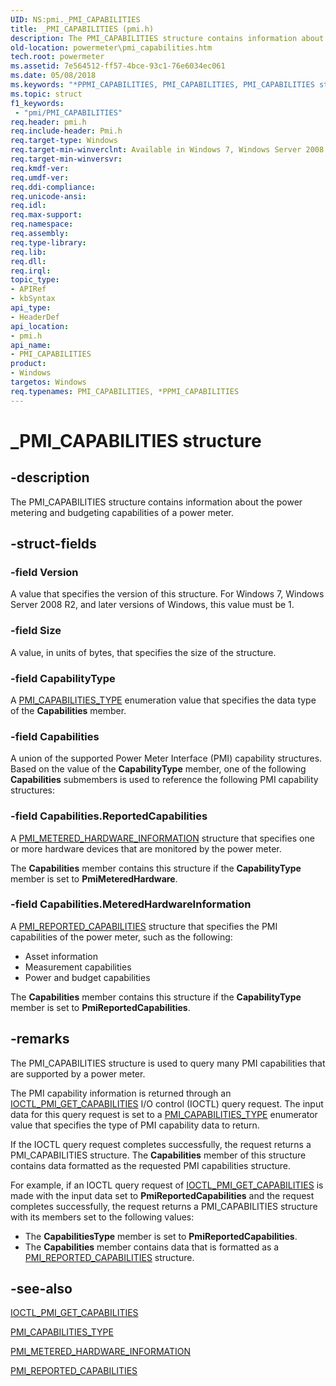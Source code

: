 ```yaml
---
UID: NS:pmi._PMI_CAPABILITIES
title: _PMI_CAPABILITIES (pmi.h)
description: The PMI_CAPABILITIES structure contains information about the power metering and budgeting capabilities of a power meter.
old-location: powermeter\pmi_capabilities.htm
tech.root: powermeter
ms.assetid: 7e564512-ff57-4bce-93c1-76e6034ec061
ms.date: 05/08/2018
ms.keywords: "*PPMI_CAPABILITIES, PMI_CAPABILITIES, PMI_CAPABILITIES structure [Power Metering and Budgeting Devices], PPMI_CAPABILITIES, PPMI_CAPABILITIES structure pointer [Power Metering and Budgeting Devices], PowerMeterRef_14d27676-6523-4aca-8ce7-c6c3e8794171.xml, _PMI_CAPABILITIES, pmi/PMI_CAPABILITIES, pmi/PPMI_CAPABILITIES, powermeter.pmi_capabilities"
ms.topic: struct
f1_keywords:
 - "pmi/PMI_CAPABILITIES"
req.header: pmi.h
req.include-header: Pmi.h
req.target-type: Windows
req.target-min-winverclnt: Available in Windows 7, Windows Server 2008 R2, and later versions of the Windows operating systems.
req.target-min-winversvr: 
req.kmdf-ver: 
req.umdf-ver: 
req.ddi-compliance: 
req.unicode-ansi: 
req.idl: 
req.max-support: 
req.namespace: 
req.assembly: 
req.type-library: 
req.lib: 
req.dll: 
req.irql: 
topic_type:
- APIRef
- kbSyntax
api_type:
- HeaderDef
api_location:
- pmi.h
api_name:
- PMI_CAPABILITIES
product:
- Windows
targetos: Windows
req.typenames: PMI_CAPABILITIES, *PPMI_CAPABILITIES
---
```


# _PMI_CAPABILITIES structure


## -description


The PMI_CAPABILITIES structure contains information about the power metering and budgeting capabilities of a power meter.


## -struct-fields




### -field Version

A value that specifies the version of this structure. For Windows 7, Windows Server 2008 R2, and later versions of Windows, this value must be 1.


### -field Size

A value, in units of bytes, that specifies the size of the structure.


### -field CapabilityType

A <a href="https://docs.microsoft.com/windows-hardware/drivers/ddi/content/pmi/ne-pmi-pmi_capabilities_type">PMI_CAPABILITIES_TYPE</a> enumeration value that specifies the data type of the <b>Capabilities</b> member.


### -field Capabilities

A union of the supported Power Meter Interface (PMI) capability structures. Based on the value of the <b>CapabilityType</b> member, one of the following <b>Capabilities</b> submembers is used to reference the following PMI capability structures:


### -field Capabilities.ReportedCapabilities

A <a href="https://docs.microsoft.com/windows-hardware/drivers/ddi/content/pmi/ns-pmi-_pmi_metered_hardware_information">PMI_METERED_HARDWARE_INFORMATION</a> structure that specifies one or more hardware devices that are monitored by the power meter. 

The <b>Capabilities</b> member contains this structure if the <b>CapabilityType</b> member is set to <b>PmiMeteredHardware</b>.


### -field Capabilities.MeteredHardwareInformation

A <a href="https://docs.microsoft.com/windows-hardware/drivers/ddi/content/pmi/ns-pmi-_pmi_reported_capabilities">PMI_REPORTED_CAPABILITIES</a> structure that specifies the PMI capabilities of the power meter, such as the following:

<ul>
<li>Asset information 
</li>
<li>Measurement capabilities 
</li>
<li>Power and budget capabilities 
</li>
</ul>
The <b>Capabilities</b> member contains this structure if the <b>CapabilityType</b> member is set to <b>PmiReportedCapabilities</b>.


## -remarks



The PMI_CAPABILITIES structure is used to query many PMI capabilities that are supported by a power meter. 

The PMI capability information is returned through an <a href="https://docs.microsoft.com/windows-hardware/drivers/ddi/content/pmi/ni-pmi-ioctl_pmi_get_capabilities">IOCTL_PMI_GET_CAPABILITIES</a> I/O control (IOCTL) query request. The input data for this query request is set to a <a href="https://docs.microsoft.com/windows-hardware/drivers/ddi/content/pmi/ne-pmi-pmi_capabilities_type">PMI_CAPABILITIES_TYPE</a> enumerator value that specifies the type of PMI capability data to return.

If the IOCTL query request completes successfully, the request returns a PMI_CAPABILITIES structure. The <b>Capabilities</b> member of this structure contains data formatted as the requested PMI capabilities structure.

For example, if an IOCTL query request of <a href="https://docs.microsoft.com/windows-hardware/drivers/ddi/content/pmi/ni-pmi-ioctl_pmi_get_capabilities">IOCTL_PMI_GET_CAPABILITIES</a> is made with the input data set to <b>PmiReportedCapabilities</b> and the request completes successfully, the request returns a PMI_CAPABILITIES structure with its members set to the following values:

<ul>
<li>
The <b>CapabilitiesType</b> member is set to <b>PmiReportedCapabilities</b>.

</li>
<li>
The <b>Capabilities</b> member contains data that is formatted as a <a href="https://docs.microsoft.com/windows-hardware/drivers/ddi/content/pmi/ns-pmi-_pmi_reported_capabilities">PMI_REPORTED_CAPABILITIES</a> structure.

</li>
</ul>



## -see-also




<a href="https://docs.microsoft.com/windows-hardware/drivers/ddi/content/pmi/ni-pmi-ioctl_pmi_get_capabilities">IOCTL_PMI_GET_CAPABILITIES</a>



<a href="https://docs.microsoft.com/windows-hardware/drivers/ddi/content/pmi/ne-pmi-pmi_capabilities_type">PMI_CAPABILITIES_TYPE</a>



<a href="https://docs.microsoft.com/windows-hardware/drivers/ddi/content/pmi/ns-pmi-_pmi_metered_hardware_information">PMI_METERED_HARDWARE_INFORMATION</a>



<a href="https://docs.microsoft.com/windows-hardware/drivers/ddi/content/pmi/ns-pmi-_pmi_reported_capabilities">PMI_REPORTED_CAPABILITIES</a>
 

 

